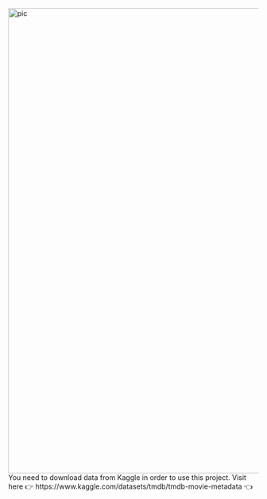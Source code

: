 <img width="938" alt="pic" src="https://github.com/amancd/movie_recommendation_django/assets/116139327/c96bb273-1029-4514-8d56-116f1e83f3e2">
You need to download data from Kaggle in order to use this project. Visit here 👉 https://www.kaggle.com/datasets/tmdb/tmdb-movie-metadata 👈

